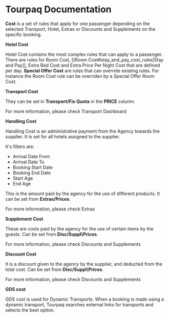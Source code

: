 # Tourpaq Documentation

**Cost** is a set of rules that apply for one passenger depending on the selected Transport, Hotel, Extras or Discounts and Supplements on the specific booking.

**Hotel Cost**[**​**](broken-reference)

Hotel Cost contains the most complex rules that can apply to a passenger. There are rules for Room Cost, \[\[Room Cost#stay\_and\_pay\_cost\_rules|Stay and Pay]], Extra Bed Cost and Extra Price Per Night Cost that are defined per day. **Special Offer Cost** are rules that can override existing rules. For instance the Room Cost rule can be overriden by a Special Offer Room Cost.

**Transport Cost**[**​**](broken-reference)

They can be set in **Transport/Fix Quota** in the **PRICE** column.

For more information, please check Transport Dashboard

**Handling Cost**[**​**](broken-reference)

Handling Cost is an administrative payment from the Agency towards the supplier. It is set for all hotels assigned to the supplier.

It's filters are:

* Arrival Date From
* Arrival Date To
* Booking Start Date
* Booking End Date
* Start Age
* End Age

This is the amount paid by the agency for the use of different products. It can be set from **Extras/Prices**.

For more information, please check Extras

**Supplement Cost**[**​**](broken-reference)

These are costs paid by the agency for the use of certain items by the guests. Can be set from **Disc/Suppl\Prices**.

For more information, please check Discounts and Supplements

**Discount Cost**[**​**](broken-reference)

It is a discount given to the agency by the supplier, and deducted from the total cost. Can be set from **Disc/Suppl\Prices**.

For more information, please check Discounts and Supplements

**GDS cost**[**​**](broken-reference)

GDS cost is used for Dynamic Transports. When a booking is made using a dynamic transport, Tourpaq searches external links for transports and selects the best option.
